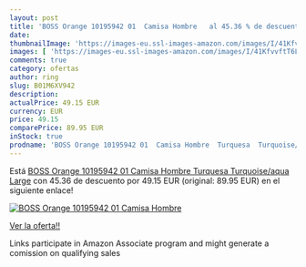 ```yaml
---
layout: post
title: 'BOSS Orange 10195942 01  Camisa Hombre   al 45.36 % de descuento'
date: 
thumbnailImage: 'https://images-eu.ssl-images-amazon.com/images/I/41KfvvftT6L._SL200_.jpg'
images: [ 'https://images-eu.ssl-images-amazon.com/images/I/41KfvvftT6L._SL200_.jpg' ]
comments: true
category: ofertas
author: ring
slug: B01M6XV942
description:
actualPrice: 49.15 EUR
currency: EUR
price: 49.15
comparePrice: 89.95 EUR
inStock: true
prodname: 'BOSS Orange 10195942 01  Camisa Hombre  Turquesa  Turquoise/aqua   Large'
---
```


Está [BOSS Orange 10195942 01  Camisa Hombre  Turquesa  Turquoise/aqua   Large](https://www.amazon.es/dp/B01M6XV942/?tag=tolees-21) con 45.36 de descuento por 49.15 EUR (original: 89.95 EUR) en el siguiente enlace!

[![BOSS Orange 10195942 01  Camisa Hombre  ](https://images-eu.ssl-images-amazon.com/images/I/41KfvvftT6L._SL200_.jpg)](https://www.amazon.es/dp/B01M6XV942/?tag=tolees-21)

[Ver la oferta!!](https://www.amazon.es/dp/B01M6XV942/?tag=tolees-21)

Links participate in Amazon Associate program and might generate a comission on qualifying sales


